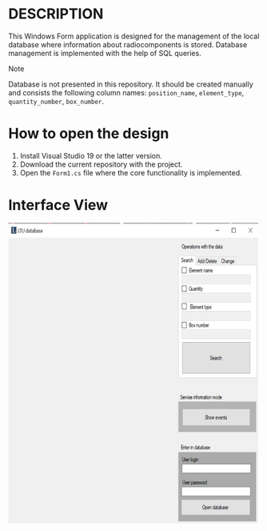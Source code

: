 # DESCRIPTION
This Windows Form application is designed for the management of the local database where information about radiocomponents is stored. Database management is implemented with the help of SQL queries.

>[!NOTE]
> Database is not presented in this repository. It should be created manually and consists the following column names: `position_name`, `element_type`, `quantity_number`, `box_number`.

# How to open the design
1. Install Visual Studio 19 or the latter version.
2. Download the current repository with the project.
3. Open the `Form1.cs` file where the core functionality is implemented.

# Interface View
<img src="https://github.com/mrv-king/database-example/blob/main/interface_database.JPG" width="500" height="600">
